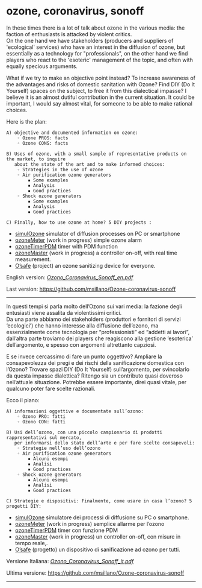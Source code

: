# ozone, coronavirus, sonoff


In these times there is a lot of talk about ozone in the various media: the faction of enthusiasts is attacked by violent critics. <br> On the one hand we have stakeholders (producers and suppliers of 'ecological' services) who have an interest in the diffusion of ozone, but essentially as a technology for "professionals", on the other hand we find players who react to the 'esoteric' management of the topic, and often with equally specious arguments.

What if we try to make an objective point instead? To increase awareness of the advantages and risks of do­mestic sanitation with Ozone? Find DIY (Do It Yourself) spaces on the subject, to free it from this dialectical impasse? I believe it is an almost dutiful contribution in the current situation. It could be important, I would say almost vital, for someone to be able to make rational choices.

Here is the plan:

    A) objective and documented information on ozone:
        ◦ Ozone PROS: facts
        ◦ Ozone CONS: facts

    B) Uses of ozone, with a small sample of representative products on the market, to inquire 
       about the state of the art and to make informed choices:
        ◦ Strategies in the use of ozone
        ◦ Air purification ozone generators
            ▪ Some examples
            ▪ Analysis
            ▪ Good practices
        ◦ Shock ozone generators
            ▪ Some examples
            ▪ Analysis
            ▪ Good practices

    C) Finally, how to use ozone at home? 5 DIY projects :
    
- [simulOzone](https://github.com/msillano/Ozone-coronavirus-sonoff/tree/master/PROJECTS-DIY/simulOzone) simulator of diffusion processes on PC or smartphone
- [ozoneMeter](https://github.com/msillano/Ozone-coronavirus-sonoff/tree/master/PROJECTS-DIY/ozoneMeter) (work in progress) simple ozone alarm
- [ozoneTimerPDM](https://github.com/msillano/Ozone-coronavirus-sonoff/tree/master/PROJECTS-DIY/timerPDM) timer with PDM function
- [ozoneMaster](https://github.com/msillano/Ozone-coronavirus-sonoff/tree/master/PROJECTS-DIY/ozoneMaster)  (work in progress) a controller on-off, with real time measurement.
- [O’safe](https://github.com/msillano/Ozone-coronavirus-sonoff/tree/master/PROJECTS-DIY/O'safe) (project) an ozone sanitizing device for everyone.

English version: [*Ozono_Coronavirus_Sonoff_en.pdf*](https://github.com/msillano/Ozone-coronavirus-sonoff/blob/master/Ozono_Coronavirus_Sonoff_en.pdf)

Last version: [https://github.com/msillano/Ozone-coronavirus-sonoff ](https://github.com/msillano/Ozone-coronavirus-sonoff )

----------

In questi tempi si parla molto dell’Ozono sui vari media: la fazione degli entusiasti viene assalita da violentissimi critici. <br> Da una parte abbiamo dei stakeholders (produttori e fornitori di servizi ‘ecologici’) che hanno interesse alla diffusione dell’ozono, ma essenzialmente come tecnologia per “professionisti” ed “addetti ai lavori”, dall’altra parte troviamo dei players che reagiscono alla gestione ‘esoterica’ dell’argomento, e spesso con argomenti altrettanto capziosi.

E se invece cercassimo di fare un punto oggettivo? Ampliare la consapevolezza dei pregi e dei rischi della sanificazione domestica con l’Ozono? Trovare spazi DIY (Do It Yourself) sull’argomento, per svincolarlo da questa impasse dialettica? Ritengo sia un contributo quasi doveroso nell’attuale situazione. Potrebbe essere importante, direi quasi vitale, per qualcuno poter fare scelte razionali.

Ecco il piano:

    A) informazioni oggettive e documentate sull’ozono:
        ◦ Ozono PRO: fatti
        ◦ Ozono CON: fatti

    B) Usi dell’ozono, con una piccolo campionario di prodotti rappresentativi sul mercato,
       per informarsi dello stato dell’arte e per fare scelte consapevoli:
        ◦ Strategie nell’uso dell’ozono
        ◦ Air purification ozone generators
            ▪ Alcuni esempi
            ▪ Analisi
            ▪ Good practices
        ◦ Shock ozone generators
            ▪ Alcuni esempi
            ▪ Analisi
            ▪ Good practices

    C) Strategie e dispositivi: Finalmente, come usare in casa l’ozono? 5 progetti DIY:

- [simulOzone](https://github.com/msillano/Ozone-coronavirus-sonoff/tree/master/PROJECTS-DIY/simulOzone) simulatore dei processi di diffusione su PC o smartphone.
- [ozoneMeter](https://github.com/msillano/Ozone-coronavirus-sonoff/tree/master/PROJECTS-DIY/ozoneMeter) (work in progress) semplice allarme per l’ozono
- [ozoneTimerPDM](https://github.com/msillano/Ozone-coronavirus-sonoff/tree/master/PROJECTS-DIY/timerPDM) timer con funzione PDM
- [ozoneMaster](https://github.com/msillano/Ozone-coronavirus-sonoff/tree/master/PROJECTS-DIY/ozoneMaster) (work in progress) un controller on-off, con misure in tempo reale,.
- [O’safe](https://github.com/msillano/Ozone-coronavirus-sonoff/tree/master/PROJECTS-DIY/O'safe) (progetto) un dispositivo di sanificazione ad ozono per tutti.

Versione Italiana: [*Ozono_Coronavirus_Sonoff_it.pdf*](https://github.com/msillano/Ozone-coronavirus-sonoff/blob/master/Ozono_Coronavirus_Sonoff_it.pdf)

Ultima versione: [https://github.com/msillano/Ozone-coronavirus-sonoff ](https://github.com/msillano/Ozone-coronavirus-sonoff )

--------------




   
